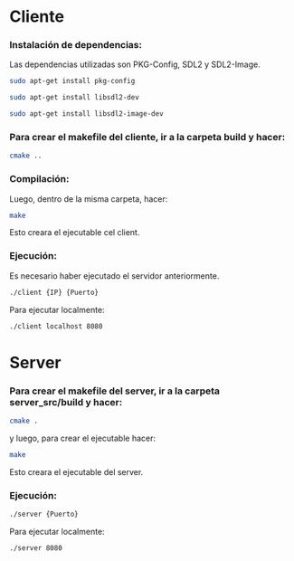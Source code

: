# Cliente
### Instalación de dependencias:
Las dependencias utilizadas son PKG-Config, SDL2 y SDL2-Image.
```sh
sudo apt-get install pkg-config
```
```sh
sudo apt-get install libsdl2-dev
```
```sh
sudo apt-get install libsdl2-image-dev
```


### Para crear el makefile del cliente, ir a la carpeta build y hacer:
```sh
cmake ..
```

### Compilación:
Luego, dentro de la misma carpeta, hacer:
```sh
make
```
Esto creara el ejecutable cel client.

### Ejecución:
Es necesario haber ejecutado el servidor anteriormente.
```sh
./client {IP} {Puerto}
```
Para ejecutar localmente:
```sh
./client localhost 8080
```

# Server
### Para crear el makefile del server, ir a la carpeta server_src/build y hacer:
```sh
cmake .
```
y luego, para crear el ejecutable hacer:
```sh
make
```
Esto creara el ejecutable del server.

### Ejecución:
```sh
./server {Puerto}
```
Para ejecutar localmente:
```sh
./server 8080
```
